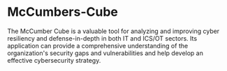 # McCumbers-Cube
The McCumber Cube is a valuable tool for analyzing and improving cyber resiliency and defense-in-depth in both IT and ICS/OT sectors. Its application can provide a comprehensive understanding of the organization's security gaps and vulnerabilities and help develop an effective cybersecurity strategy. 
